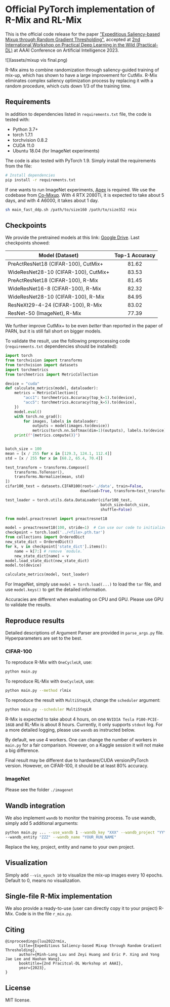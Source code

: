 # Official PyTorch implementation of R-Mix and RL-Mix

This is the official code release for the paper ["Expeditious Saliency-based Mixup through Random
Gradient Thresholding"](), accepted at [2nd International Workshop on Practical
Deep Learning in the Wild (Practical-DL)](https://practical-dl.github.io/#paper-submission) at AAAI Conference on Artificial Intelligence 2023.

![](assets/mixup vis final.png)

R-Mix aims to combine randomization through saliency-guided training of mix-up, which has shown to have a large improvement for CutMix.
R-Mix eliminates complex saliency optimization process by replacing it with a random procedure, which cuts down 1/3 of the training time.

## Requirements

In addition to dependencies listed in `requirements.txt` file, the code is tested with:

- Python 3.7+
- torch 1.7.1
- torchvision 0.8.2
- CUDA 11.0
- Ubuntu 18.04 (for ImageNet experiments)

The code is also tested with PyTorch 1.9. Simply install the requirements from the file:

```bash
# Install dependencies
pip install -r requirements.txt
```

If one wants to run ImageNet experiments, [Apex](https://github.com/NVIDIA/apex) is required. We use the codebase from 
[Co-Mixup](https://github.com/snu-mllab/Co-Mixup). With 4 RTX 2080Ti, it is expected to take about 5 days, and with 4
A6000, it takes about 1 day.

```bash
sh main_fast_ddp.sh /path/to/size160 /path/to/size352 rmix
```

## Checkpoints

We provide the pretrained models at this link: 
[Google Drive](https://drive.google.com/drive/folders/1TS4K2GTB_OTjMBPx3vBY8Jy_QEsmzCNJ?usp=sharing).
Last checkpoints showed:

| Model (Dataset)                      | Top-1 Accuracy |
|--------------------------------------|:--------------:|
| PreActResNet18 (CIFAR-100), CutMix+  |     81.62      |
| WideResNet28-10 (CIFAR-100), CutMix+ |     83.53      |
| PreActResNet18 (CIFAR-100), R-Mix    |     81.45      |
| WideResNet16-8 (CIFAR-100), R-Mix    |     82.32      |
| WideResNet28-10 (CIFAR-100), R-Mix   |     84.95      |
| ResNeXt29-4-24 (CIFAR-100), R-Mix    |     83.02      |
| ResNet-50 (ImageNet), R-Mix          |     77.39      |

We further improve CutMix+ to be even *better* than reported in the paper of PARN, but it is still fall short on bigger models. 

To validate the result, use the following preprocessing code (`requirements.txt` dependencies should be installed):

```python
import torch
from torchvision import transforms
from torchvision import datasets
import torchmetrics
from torchmetrics import MetricCollection

device = "cuda"
def calculate_metrics(model, dataloader):
    metrics = MetricCollection({
        "acc1": torchmetrics.Accuracy(top_k=1).to(device),
        "acc5": torchmetrics.Accuracy(top_k=5).to(device),
    })
    model.eval()
    with torch.no_grad():
        for images, labels in dataloader:
            outputs = model(images.to(device))
            metrics(torch.nn.Softmax(dim=1)(outputs), labels.to(device))
    print(f"{metrics.compute()}")


batch_size = 100
mean = [x / 255 for x in [129.3, 124.1, 112.4]]
std = [x / 255 for x in [68.2, 65.4, 70.4]]

test_transform = transforms.Compose([
    transforms.ToTensor(),
    transforms.Normalize(mean, std)
])
cifar100_test = datasets.CIFAR100(root='./data', train=False,
                                 download=True, transform=test_transform)

test_loader = torch.utils.data.DataLoader(cifar100_test,
                                          batch_size=batch_size,
                                          shuffle=False)

from model.preactresnet import preactresnet18

model = preactresnet18(100, stride=1)  # Can use our code to initialize this model
checkpoint = torch.load('../<file>.pth.tar')
from collections import OrderedDict
new_state_dict = OrderedDict()
for k, v in checkpoint['state_dict'].items():
    name = k[7:] # remove `module.`
    new_state_dict[name] = v
model.load_state_dict(new_state_dict)
model.to(device)

calculate_metrics(model, test_loader)
```

For ImageNet, simply use `model = torch.load(...)` to load the `tar` file, and use `model.keys()` to get the detailed information.

Accuracies are different when evaluating on CPU and GPU. Please use GPU to validate the results.

## Reproduce results

Detailed descriptions of Argument Parser are provided in `parse_args.py` file. Hyperparameters are set to the best.
### CIFAR-100

To reproduce R-Mix with `OneCycleLR`, use:

```bash
python main.py
```

To reproduce RL-Mix with `OneCycleLR`, use:

```bash
python main.py --method rlmix
```

To reproduce the result with `MultiStepLR`, change the `scheduler` argument:

```bash
python main.py --scheduler MultiStepLR
```


R-Mix is expected to take about 4 hours, on one `NVIDIA Tesla P100-PCIE-16GB` and RL-Mix is about 8 hours. 
Currently, it only supports `stdout` log. For a more detailed logging, please use `wandb` as instructed below.

By default, we use 4 workers. One can change the number of workers in `main.py` for a fair comparison. However, on a Kaggle session it will
not make a big difference.

Final result may be different due to hardware/CUDA version/PyTorch version. However, on CIFAR-100, it should be at least 80% accuracy.

### ImageNet
Please see the folder `./imagenet`

## Wandb integration

We also implement `wandb` to monitor the training process. To use wandb, simply add 5 additional arguments:

```bash
python main.py ... --use_wandb 1 --wandb_key "XXX" --wandb_project "YYY" \
--wandb_entity "ZZZ" --wandb_name "YOUR_RUN_NAME"
```

Replace the key, project, entity and name to your own project.

## Visualization
Simply add `--vis_epoch 10` to visualize the mix-up images every 10 epochs. Default to 0, means no visualization.

## Single-file R-Mix implementation

We also provide a ready-to-use (user can directly copy it to your project) R-Mix. Code is in the
file `r_mix.py`.

## Citing
```
@inproceedings{luu2022rmix,
      title={Expeditious Saliency-based Mixup through Random Gradient Thresholding}, 
      author={Minh-Long Luu and Zeyi Huang and Eric P. Xing and Yong Jae Lee and Haohan Wang},
      booktitle={2nd Pracitcal-DL Workshop at AAAI},
      year={2023},
}
```

## License
MIT license.